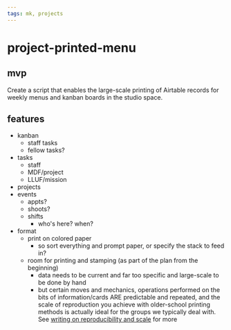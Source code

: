```yaml
---
tags: mk, projects
---
```


# project-printed-menu

## mvp

Create a script that enables the large-scale printing of Airtable records for weekly menus and kanban boards in the studio space.



## features

- kanban
    - staff tasks
    - fellow tasks?
- tasks
    - staff
    - MDF/project
    - LLUF/mission
- projects
- events
    - appts?
    - shoots?
    - shifts
        - who's here? when?
- format
    - print on colored paper
        - so sort everything and prompt paper, or specify the stack to feed in?
    - room for printing and stamping (as part of the plan from the beginning)
        - data needs to be current and far too specific and large-scale to be done by hand
        - but certain moves and mechanics, operations performed on the bits of information/cards ARE predictable and repeated, and the scale of reproduction you achieve with older-school printing methods is actually ideal for the groups we typically deal with. See [writing on reproducibility and scale](https://hackmd.io/YOXX4sIRTru1lYVIYtM8Rg) for more
    